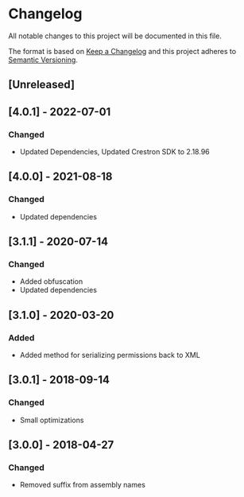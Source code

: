 # Changelog
All notable changes to this project will be documented in this file.

The format is based on [Keep a Changelog](http://keepachangelog.com/en/1.0.0/)
and this project adheres to [Semantic Versioning](http://semver.org/spec/v2.0.0.html).

## [Unreleased]

## [4.0.1] - 2022-07-01
### Changed
 - Updated Dependencies, Updated Crestron SDK to 2.18.96

## [4.0.0] - 2021-08-18
### Changed
 - Updated dependencies

## [3.1.1] - 2020-07-14
### Changed
 - Added obfuscation
 - Updated dependencies

## [3.1.0] - 2020-03-20
### Added
 - Added method for serializing permissions back to XML

## [3.0.1] - 2018-09-14
### Changed
 - Small optimizations

## [3.0.0] - 2018-04-27
### Changed
 - Removed suffix from assembly names
